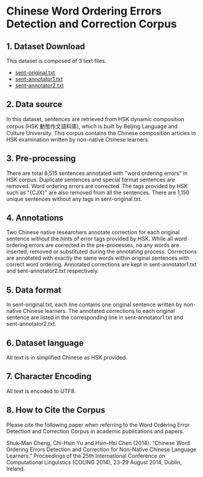 # Chinese Word Ordering Errors Detection and Correction Corpus


## 1. Dataset Download
This dataset is composed of 3 text files.

- [sent-original.txt](http://nlg.csie.ntu.edu.tw/nlpresource/woe_corpus/sent-original.txt)
- [sent-annotator1.txt](http://nlg.csie.ntu.edu.tw/nlpresource/woe_corpus/sent-annotator1.txt)
- [sent-annotator2.txt](http://nlg.csie.ntu.edu.tw/nlpresource/woe_corpus/sent-annotator2.txt)

## 2. Data source
In this dataset, sentences are retrieved from HSK dynamic composition corpus (HSK 動態作文語料庫), which is built by Beijing Language and Culture University. This corpus contains the Chinese composition articles in HSK examination written by non-native Chinese learners.

## 3. Pre-processing
There are total 8,515 sentences annotated with "word ordering errors" in HSK corpus. Duplicate sentences and special format sentences are removed. Word ordering errors are corrected. The tags provided by HSK such as "{CJX}" are also removed from all the sentences. There are 1,150 unique sentences without any tags in sent-original.txt.

## 4. Annotations
Two Chinese native researchers annotate correction for each original sentence without the hints of error tags provided by HSK. While all word ordering errors are corrected in the pre-processes, no any words are inserted, removed or substituted during the annotating process. Corrections are annotated with exactly the same words within original sentences with correct word ordering. Annotated corrections are kept in sent-annotator1.txt and sent-annotator2.txt respectively.

## 5. Data format
In sent-original.txt, each line contains one original sentence written by non-native Chinese learners. The annotated corrections to each original sentence are listed in the corresponding line in sent-annotator1.txt and sent-annotator2.txt.

## 6. Dataset language
All text is in simplified Chinese as HSK provided.

## 7. Character Encoding
All text is encoded to UTF8.

## 8. How to Cite the Corpus
Please cite the following paper when referring to the Word Ordering Error Detection and Correction Corpus in academic publications and papers.

Shuk-Man Cheng, Chi-Hsin Yu and Hsin-Hsi Chen (2014). “Chinese Word Ordering Errors Detection and Correction for Non-Native Chinese Language Learners.” Proceedings of the 25th International Conference on Computational Linguistics (COLING 2014), 23-29 August 2014, Dublin, Ireland.
